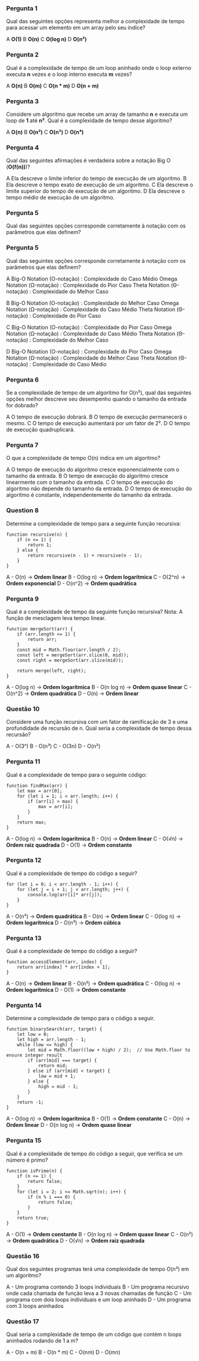 ### Pergunta 1

Qual das seguintes opções representa melhor a complexidade de tempo para acessar um elemento em um array pelo seu índice?

A **O(1)** 
B **O(n)** 
C **O(log n)** 
D **O(n²)**

### Pergunta 2

Qual é a complexidade de tempo de um loop aninhado onde o loop externo executa **n** vezes e o loop interno executa **m** vezes?

A **O(n)** 
B **O(m)** 
C **O(n * m)** 
D **O(n + m)**

### Pergunta 3

Considere um algoritmo que recebe um array de tamanho **n** e executa um loop de **1** até **n²**. Qual é a complexidade de tempo desse algoritmo?

A **O(n)** 
B **O(n²)** 
C **O(n³)** 
D **O(n⁴)**

### Pergunta 4

Qual das seguintes afirmações é verdadeira sobre a notação Big O (**O(f(n))**)?

A Ela descreve o limite inferior do tempo de execução de um algoritmo.
B Ela descreve o tempo exato de execução de um algoritmo.
C Ela descreve o limite superior do tempo de execução de um algoritmo.
D Ela descreve o tempo médio de execução de um algoritmo.

### Pergunta 5

Qual das seguintes opções corresponde corretamente à notação com os parâmetros que elas definem?

### Pergunta 5

Qual das seguintes opções corresponde corretamente à notação com os parâmetros que elas definem?

A 
Big-O Notation (O-notação) : Complexidade do Caso Médio 
Omega Notation (Ω-notação) : Complexidade do Pior Caso 
Theta Notation (Θ-notação) : Complexidade do Melhor Caso

B 
Big-O Notation (O-notação) : Complexidade do Melhor Caso 
Omega Notation (Ω-notação) : Complexidade do Caso Médio 
Theta Notation (Θ-notação) : Complexidade do Pior Caso

C 
Big-O Notation (O-notação) : Complexidade do Pior Caso 
Omega Notation (Ω-notação) : Complexidade do Caso Médio 
Theta Notation (Θ-notação) : Complexidade do Melhor Caso

D 
Big-O Notation (O-notação) : Complexidade do Pior Caso 
Omega Notation (Ω-notação) : Complexidade do Melhor Caso 
Theta Notation (Θ-notação) : Complexidade do Caso Médio


### Pergunta 6

Se a complexidade de tempo de um algoritmo for O(n²), qual das seguintes opções melhor descreve seu desempenho quando o tamanho da entrada for dobrado?

A O tempo de execução dobrará. 
B O tempo de execução permanecerá o mesmo. 
C O tempo de execução aumentará por um fator de 2². 
D O tempo de execução quadruplicará.


### Pergunta 7

O que a complexidade de tempo O(n) indica em um algoritmo?

A O tempo de execução do algoritmo cresce exponencialmente com o tamanho da entrada. B O tempo de execução do algoritmo cresce linearmente com o tamanho da entrada. 
C O tempo de execução do algoritmo não depende do tamanho da entrada. 
D O tempo de execução do algoritmo é constante, independentemente do tamanho da entrada.

### Question 8

Determine a complexidade de tempo para a seguinte função recursiva:

```
function recursive(n) {
    if (n <= 1) {
        return 1;
    } else {
        return recursive(n - 1) + recursive(n - 1);
    }
}
```

A - O(n) → **Ordem linear** 
B - O(log n) → **Ordem logarítmica** 
C - O(2^n) → **Ordem exponencial** 
D - O(n^2) → **Ordem quadrática**


### Pergunta 9

Qual é a complexidade de tempo da seguinte função recursiva?
Nota: A função de mesclagem leva tempo linear.

```
function mergeSort(arr) {
    if (arr.length <= 1) {
        return arr;
    }
    const mid = Math.floor(arr.length / 2);
    const left = mergeSort(arr.slice(0, mid));
    const right = mergeSort(arr.slice(mid));

    return merge(left, right);
}
```

A - O(log n) → **Ordem logarítmica** 
B - O(n log n) → **Ordem quase linear** 
C - O(n^2) → **Ordem quadrática** 
D - O(n) → **Ordem linear**


### Questão 10

Considere uma função recursiva com um fator de ramificação de 3 e uma profundidade de recursão de n. Qual seria a complexidade de tempo dessa recursão?

A - O(3ⁿ) 
B - O(n³) 
C - O(3n) 
D - O(n²)


### Pergunta 11

Qual é a complexidade de tempo para o seguinte código:

```
function findMax(arr) {
    let max = arr[0];
    for (let i = 1; i < arr.length; i++) {
        if (arr[i] > max) {
            max = arr[i];
        }
    }
    return max;
}
```

A - O(log n) → **Ordem logarítmica** 
B - O(n) → **Ordem linear** 
C - O(√n) → **Ordem raiz quadrada** 
D - O(1) → **Ordem constante**

### Pergunta 12

Qual é a complexidade de tempo do código a seguir?

```
for (let i = 0; i < arr.length - 1; i++) {
    for (let j = i + 1; j < arr.length; j++) {
        console.log(arr[i]* arr[j]);
    }
}
```

A - O(n²) → **Ordem quadrática** 
B - O(n) → **Ordem linear** 
C - O(log n) → **Ordem logarítmica** 
D - O(n³) → **Ordem cúbica**


### Pergunta 13

Qual é a complexidade de tempo do código a seguir?

```
function accessElement(arr, index) {
    return arr[index] * arr[index + 1];
}
```

A - O(n) → **Ordem linear** 
B - O(n²) → **Ordem quadrática** 
C - O(log n) → **Ordem logarítmica** 
D - O(1) → **Ordem constante**

### Pergunta 14

Determine a complexidade de tempo para o código a seguir.

```
function binarySearch(arr, target) {
    let low = 0;
    let high = arr.length - 1;
    while (low <= high) {
        let mid = Math.floor((low + high) / 2);  // Use Math.floor to ensure integer result
        if (arr[mid] === target) {
            return mid;
        } else if (arr[mid] < target) {
            low = mid + 1;
        } else {
            high = mid - 1;
        }
    }
    return -1;
}
```

A - O(log n) → **Ordem logarítmica** 
B - O(1) → **Ordem constante** 
C - O(n) → **Ordem linear** 
D - O(n log n) → **Ordem quase linear**

### Pergunta 15

Qual é a complexidade de tempo do código a seguir, que verifica se um número é primo?

```
function isPrime(n) {
    if (n <= 1) {
        return false;
    }
    for (let i = 2; i <= Math.sqrt(n); i++) {
        if (n % i === 0) {
            return false;
        }
    }
    return true;
}
```

A - O(1) → **Ordem constante** 
B - O(n log n) → **Ordem quase linear** 
C - O(n²) → **Ordem quadrática** 
D - O(√n) → **Ordem raiz quadrada**

### Questão 16

Qual dos seguintes programas terá uma complexidade de tempo O(n³) em um algoritmo?

A - Um programa contendo 3 loops individuais 
B - Um programa recursivo onde cada chamada de função leva a 3 novas chamadas de função 
C - Um programa com dois loops individuais e um loop aninhado 
D - Um programa com 3 loops aninhados


### Questão 17

Qual seria a complexidade de tempo de um código que contém n loops aninhados rodando de 1 a m?

A - O(n + m) 
B - O(n * m) 
C - O(nm) 
D - O(mn)

